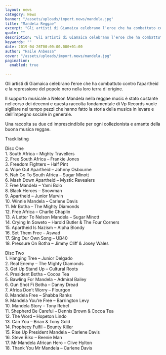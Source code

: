 ```yaml
---
layout: news
category: News
banner: "/assets/uploads/import.news/mandela.jpg"
title: "Mandela Reggae"
excerpt: "Gli artisti di Giamaica celebrano l’eroe che ha combattuto contro l’apartheid e la repressione del popolo nero nella loro terra di origine. Il supporto musicale a Nelson Mandela nella reggae music è stato costante nel corso dei decenni e questa raccolta fondamentale di Vp Records vuole sigillare nel tempo pezzi che hanno fatto la storia [&hellip"
quote: ""
description: "Gli artisti di Giamaica celebrano l’eroe che ha combattuto contro l’apartheid e la repressione del popolo nero nella loro terra di origine. Il supporto musicale a Nelson Mandela nella reggae music è stato costante nel corso dei decenni e questa raccolta fondamentale di Vp Records vuole sigillare nel tempo pezzi che hanno fatto la storia [&hellip"
keywords: ""
date: 2019-04-26T00:00:00.000+01:00
author: "Haile Anbessa"
cover: "/assets/uploads/import.news/mandela.jpg"
pagination:
  enabled: true

---
```


Gli artisti di Giamaica celebrano l’eroe che ha combattuto contro l’apartheid e la repressione del popolo nero nella loro terra di origine.

Il supporto musicale a Nelson Mandela nella reggae music è stato costante nel corso dei decenni e questa raccolta fondamentale di Vp Records vuole sigillare nel tempo pezzi che hanno fatto la storia della musica in levare e dell’impegno sociale in generale.

Una raccolta su due cd imprescindibile per ogni collezionista e amante della buona musica reggae.

Tracklisting

Disc One  
1\. South Africa – Mighty Travellers  
2\. Free South Africa – Frankie Jones  
3\. Freedom Fighters – Half Pint  
4\. Wipe Out Apartheid – Johnny Osbourne  
5\. Nah Go To South Africa – Sugar Minott  
6\. Mash Down Apartheid – Mystic Revealers  
7\. Free Mandela – Yami Bolo  
8\. Black Heroes – Snowman  
9\. Apartheid – Junior Murvin  
10\. Winnie Mandela – Carlene Davis  
11\. Mr Botha – The Mighty Diamonds  
12\. Free Africa – Charlie Chaplin  
13\. A Letter To Nelson Mandela – Sugar Minott  
14\. Crying In Soweto – Harold Butler & The Four Corners  
15\. Apartheid Is Nazism – Alpha Blondy  
16\. Set Them Free – Aswad  
17\. Sing Our Own Song – UB40  
18\. Pressure On Botha – Jimmy Cliff & Josey Wales

Disc Two  
1\. Hanging Tree – Junior Delgado  
2\. Real Enemy – The Mighty Diamonds  
3\. Get Up Stand Up – Cultural Roots  
4\. President Botha – Cocoa Tea  
5\. Bawling For Mandela – Admiral Bailey  
6\. Gun Shot Fi Botha – Danny Dread  
7\. Africa Don’t Worry – Flourgon  
8\. Mandela Free – Shabba Ranks  
9\. Mandela You’re Free – Barrington Levy  
10\. Mandela Story – Tony Rebel  
11\. Shepherd Be Careful – Dennis Brown & Cocoa Tea  
12\. The Word – Hopeton Lindo  
13\. Can You – Brian & Tony Gold  
14\. Prophecy Fulfil – Bounty Killer  
15\. Rise Up President Mandela – Carlene Davis  
16\. Steve Biko – Beenie Man  
17\. Mr Mandela African Hero – Clive Hylton  
18\. Thank You Mr Mandela – Carlene Davis